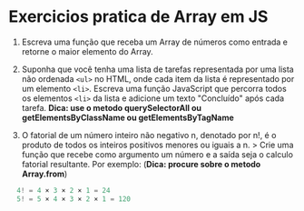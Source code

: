 # Exercicios pratica de Array em JS

1. Escreva uma função que receba um Array de números como entrada e retorne o maior elemento do Array.

2. Suponha que você tenha uma lista de tarefas representada por uma lista não ordenada `<ul>` no HTML, onde cada item da lista é representado por um elemento `<li>`. Escreva uma função JavaScript que percorra todos os elementos `<li>` da lista e adicione um texto "Concluído" após cada tarefa. **Dica: use o metodo querySelectorAll ou getElementsByClassName ou getElementsByTagName**

3. O fatorial de um número inteiro não negativo n, denotado por n!, é o produto de todos os inteiros positivos menores ou iguais a n. > Crie uma função que recebe como argumento um número e a saída seja o calculo fatorial resultante. Por exemplo: (**Dica: procure sobre o metodo Array.from**)

```js
  4! = 4 × 3 × 2 × 1 = 24
  5! = 5 × 4 × 3 × 2 × 1 = 120
```



